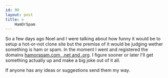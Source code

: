```yaml
---
id: 90
layout: post
title: >
    HamOrSpam
---
```


So a few days ago Noel and I were talking about how funny it would be to setup a hot-or-not clone site but the premise of it would be judging wether something is ham or spam. In the moment I went and registered the domains <a href="http://hamorspam.com">hamorspam.com, .net and .org</a>. I figure sooner or later I'll get something actually up and make a big joke out of it all.

If anyone has any ideas or suggestions send them my way.
